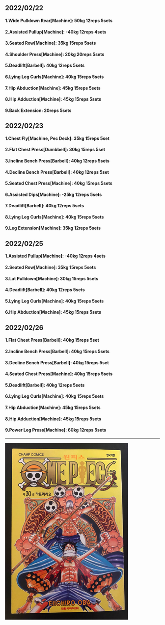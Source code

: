 ## 2022/02/22
#### 1.Wide Pulldown Rear\[Machine\]: 50kg 12reps 5sets
#### 2.Assisted Pullup\[Machine\]: -40kg 12reps 4sets
#### 3.Seated Row\[Machine]: 35kg 15reps 5sets
#### 4.Shoulder Press\[Machine\]: 20kg 20reps 5sets
#### 5.Deadlift\[Barbell\]: 40kg 12reps 5sets
#### 6.Lying Leg Curls\[Machine\]: 40kg 15reps 5sets
#### 7.Hip Abduction\[Machine\]: 45kg 15reps 5sets
#### 8.Hip Adduction\[Machine\]: 45kg 15reps 5sets
#### 9.Back Extension: 20reps 5sets

## 2022/02/23
#### 1.Chest Fly\[Machine, Pec Deck\]: 35kg 15reps 5set
#### 2.Flat Chest Press\[Dumbbell\]: 30kg 15reps 5set
#### 3.Incline Bench Press\[Barbell\]: 40kg 12reps 5sets 
#### 4.Decline Bench Press\[Barbell\]: 40kg 12reps 5set
#### 5.Seated Chest Press\[Machine\]: 40kg 15reps 5sets
#### 6.Assisted Dips\[Machine\]: -25kg 12reps 5sets
#### 7.Deadlift\[Barbell\]: 40kg 12reps 5sets
#### 8.Lying Leg Curls\[Machine\]: 40kg 15reps 5sets
#### 9.Leg Extension\[Machine]: 35kg 12reps 5sets

## 2022/02/25
#### 1.Assisted Pullup\[Machine\]: -40kg 12reps 4sets
#### 2.Seated Row\[Machine]: 35kg 15reps 5sets
#### 3.Lat Pulldown\[Machine\]: 30kg 15reps 5sets
#### 4.Deadlift\[Barbell\]: 40kg 12reps 5sets
#### 5.Lying Leg Curls\[Machine\]: 40kg 15reps 5sets
#### 6.Hip Abduction\[Machine\]: 45kg 15reps 5sets

## 2022/02/26
#### 1.Flat Chest Press\[Barbell\]: 40kg 15reps 5set
#### 2.Incline Bench Press\[Barbell\]: 40kg 15reps 5sets 
#### 3.Decline Bench Press\[Barbell\]: 40kg 15reps 5set
#### 4.Seated Chest Press\[Machine\]: 40kg 15reps 5sets
#### 5.Deadlift\[Barbell\]: 40kg 12reps 5sets
#### 6.Lying Leg Curls\[Machine\]: 40kg 15reps 5sets
#### 7.Hip Abduction\[Machine\]: 45kg 15reps 5sets
#### 8.Hip Adduction\[Machine\]: 45kg 15reps 5sets
#### 9.Power Leg Press\[Machine\]: 60kg 12reps 5sets

---

<img src='./_resources/__030.png' width='400px' />
